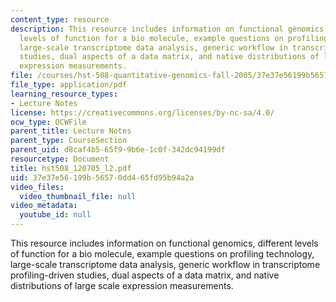 ```yaml
---
content_type: resource
description: This resource includes information on functional genomics, different
  levels of function for a bio molecule, example questions on profiling technology,
  large-scale transcriptome data analysis, generic workflow in transcriptome profiling-driven
  studies, dual aspects of a data matrix, and native distributions of large scale
  expression measurements.
file: /courses/hst-508-quantitative-genomics-fall-2005/37e37e56199b56570dd465fd95b94a2a_hst508_120705_l2.pdf
file_type: application/pdf
learning_resource_types:
- Lecture Notes
license: https://creativecommons.org/licenses/by-nc-sa/4.0/
ocw_type: OCWFile
parent_title: Lecture Notes
parent_type: CourseSection
parent_uid: d8caf4b5-65f9-9b6e-1c0f-342dc94199df
resourcetype: Document
title: hst508_120705_l2.pdf
uid: 37e37e56-199b-5657-0dd4-65fd95b94a2a
video_files:
  video_thumbnail_file: null
video_metadata:
  youtube_id: null
---
```

This resource includes information on functional genomics, different levels of function for a bio molecule, example questions on profiling technology, large-scale transcriptome data analysis, generic workflow in transcriptome profiling-driven studies, dual aspects of a data matrix, and native distributions of large scale expression measurements.